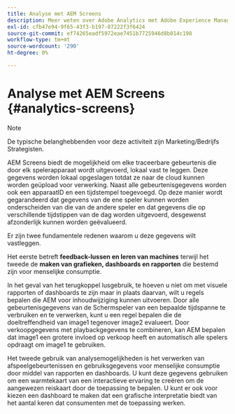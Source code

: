 ```yaml
---
title: Analyse met AEM Screens
description: Meer weten over Adobe Analytics met Adobe Experience Manager Screens?
exl-id: cfb47e94-9f65-43f3-b197-07222f3f6424
source-git-commit: ef74265eadf5972eae7451b7725946d8b014c198
workflow-type: tm+mt
source-wordcount: '290'
ht-degree: 0%

---
```


# Analyse met AEM Screens {#analytics-screens}

>[!NOTE]
>
>De typische belanghebbenden voor deze activiteit zijn Marketing/Bedrijfs Strategisten.

AEM Screens biedt de mogelijkheid om elke traceerbare gebeurtenis die door elk spelerapparaat wordt uitgevoerd, lokaal vast te leggen. Deze gegevens worden lokaal opgeslagen totdat ze naar de cloud kunnen worden geüpload voor verwerking. Naast alle gebeurtenisgegevens worden ook een apparaatID en een tijdstempel toegevoegd. Op deze manier wordt gegarandeerd dat gegevens van de ene speler kunnen worden onderscheiden van die van de andere speler en dat gegevens die op verschillende tijdstippen van de dag worden uitgevoerd, desgewenst afzonderlijk kunnen worden geëvalueerd.

Er zijn twee fundamentele redenen waarom u deze gegevens wilt vastleggen.

Het eerste betreft **feedback-lussen en leren van machines** terwijl het tweede de **maken van grafieken, dashboards en rapporten** die bestemd zijn voor menselijke consumptie.

In het geval van het terugkoppel lusgebruik, te hoeven u niet om met visuele rapporten of dashboards te zijn maar in plaats daarvan, wilt u regels bepalen die AEM voor inhoudwijziging kunnen uitvoeren. Door alle gebeurtenisgegevens van de Schermspeler van een bepaalde tijdspanne te verbruiken en te verwerken, kunt u een regel bepalen die de doeltreffendheid van image1 tegenover image2 evalueert. Door verkoopgegevens met playbackgegevens te combineren, kan AEM bepalen dat image1 een grotere invloed op verkoop heeft en automatisch alle spelers opdraagt om image1 te gebruiken.

Het tweede gebruik van analysemogelijkheden is het verwerken van afspeelgebeurtenissen en gebruiksgegevens voor menselijke consumptie door middel van rapporten en dashboards.
U kunt deze gegevens gebruiken om een warmtekaart van een interactieve ervaring te creëren om de aangewezen reiskaart door de toepassing te bepalen. U kunt er ook voor kiezen een dashboard te maken dat een grafische interpretatie biedt van het aantal keren dat consumenten met de toepassing werken.
